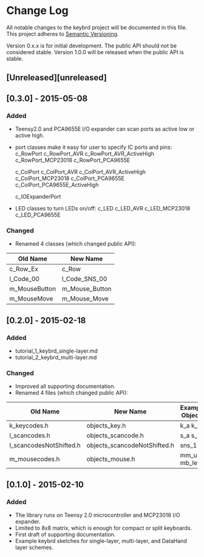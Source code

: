 # Change Log
All notable changes to the keybrd project will be documented in this file.
This project adheres to [Semantic Versioning](http://semver.org/).

Version 0.x.x is for initial development. The public API should not be considered stable.
Version 1.0.0 will be released when the public API is stable.

## [Unreleased][unreleased]

## [0.3.0] - 2015-05-08
### Added
* Teensy2.0 and PCA9655E I/O expander can scan ports as active low or active high.
* port classes make it easy for user to specify IC ports and pins:
	c_RowPort
	c_RowPort_AVR
	c_RowPort_AVR_ActiveHigh
	c_RowPort_MCP23018
	c_RowPort_PCA9655E

	c_ColPort
	c_ColPort_AVR
	c_ColPort_AVR_ActiveHigh
	c_ColPort_MCP23018
	c_ColPort_PCA9655E
	c_ColPort_PCA9655E_ActiveHigh

	c_IOExpanderPort
* LED classes to turn LEDs on/off:
	c_LED
	c_LED_AVR
	c_LED_MCP23018
	c_LED_PCA9655E

### Changed
* Renamed 4 classes (which changed public API):

| Old Name                | New Name               |
|-------------------------|------------------------|
| c_Row_Ex                | c_Row                  |
| l_Code_00               | l_Code_SNS_00          |
| m_MouseButton           | m_Mouse_Button         |
| m_MouseMove             | m_Mouse_Move           |

## [0.2.0] - 2015-02-18
### Added
* tutorial_1_keybrd_single-layer.md
* tutorial_2_keybrd_multi-layer.md

### Changed
* Improved all supporting documentation.
* Renamed 4 files (which changed public API):

| Old Name                | New Name                     | Example Objects |  
|-------------------------|------------------------------|-----------------|  
| k_keycodes.h            | objects_key.h                | k_a k_1         |  
| l_scancodes.h           | objects_scancode.h           | s_a s_1         |  
| l_scancodesNotShifted.h | objects_scancodeNotShifted.h | sns_1           |  
| m_mousecodes.h          | objects_mouse.h              | mm_up mb_left   |  

## [0.1.0] - 2015-02-10
### Added
* The library runs on Teensy 2.0 microcontroller and MCP23018 I/O expander.
* Limited to 8x8 matrix, which is enough for compact or split keyboards.
* First draft of supporting documentation.
* Example keybrd sketches for single-layer, multi-layer, and DataHand layer schemes.

